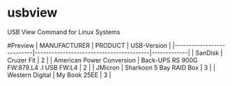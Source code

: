 # usbview
USB View Command for Linux Systems

#Preview
| MANUFACTURER              | PRODUCT                                 | USB-Version |
|---------------------------|-----------------------------------------|-------------|
| SanDisk                   | Cruzer Fit                              | 2           |
| American Power Conversion | Back-UPS RS 900G FW:879.L4 .I USB FW:L4 | 2           |
| JMicron                   | Sharkoon 5 Bay RAID Box                 | 3           |
| Western Digital           | My Book 25EE                            | 3           |
